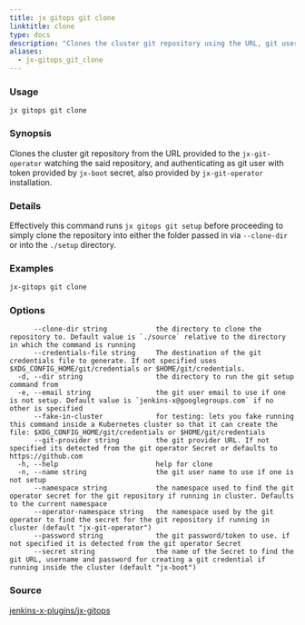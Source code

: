 ```yaml
---
title: jx gitops git clone
linktitle: clone
type: docs
description: "Clones the cluster git repository using the URL, git user and token from the Secret"
aliases:
  - jx-gitops_git_clone
---
```


### Usage

```
jx gitops git clone
```

### Synopsis

Clones the cluster git repository from the URL provided to the `jx-git-operator` watching the said repository, and authenticating as git user with token provided by `jx-boot` secret, also provided by `jx-git-operator` installation.

### Details

Effectively this command runs `jx gitops git setup` before proceeding to simply clone the repository into either the folder passed in via `--clone-dir` or into the `./setup` directory.

### Examples

  ```bash
  jx-gitops git clone

  ```
### Options

```
      --clone-dir string            the directory to clone the repository to. Default value is `./source` relative to the directory in which the command is running
      --credentials-file string     The destination of the git credentials file to generate. If not specified uses $XDG_CONFIG_HOME/git/credentials or $HOME/git/credentials. 
  -d, --dir string                  the directory to run the git setup command from
  -e, --email string                the git user email to use if one is not setup. Default value is `jenkins-x@googlegroups.com` if no other is specified
      --fake-in-cluster             for testing: lets you fake running this command inside a Kubernetes cluster so that it can create the file: $XDG_CONFIG_HOME/git/credentials or $HOME/git/credentials
      --git-provider string         the git provider URL. If not specified its detected from the git operator Secret or defaults to https://github.com
  -h, --help                        help for clone
  -n, --name string                 the git user name to use if one is not setup
      --namespace string            the namespace used to find the git operator secret for the git repository if running in cluster. Defaults to the current namespace
      --operator-namespace string   the namespace used by the git operator to find the secret for the git repository if running in cluster (default "jx-git-operator")
      --password string             the git password/token to use. if not specified it is detected from the git operator Secret
      --secret string               the name of the Secret to find the git URL, username and password for creating a git credential if running inside the cluster (default "jx-boot")
```

### Source

[jenkins-x-plugins/jx-gitops](https://github.com/jenkins-x-plugins/jx-gitops)
